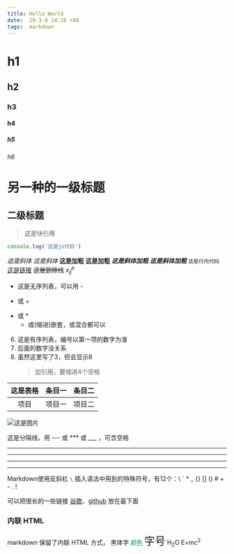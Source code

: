```yaml
---
title: Hello World
date:  19-3-8 14:26 +08
tags:  markdown
---
```


<!-- [TOC] -->

# h1
## h2
### h3
#### h4
##### h5
###### h6

另一种的一级标题
===
二级标题
---

> 这是块引用

```js
console.log('这是js代码')
```

_这是斜体_
*这是斜体*
__这是加粗__
**这是加粗**
___这是斜体加粗___
***这是斜体加粗***
`这是行内代码`
[这是链接](https://hobeas.com)
~~这是删除线~~
$x^p_{ij}$


- 这是无序列表，可以用 -
+ 或 +
* 或 *
  * 或(缩进)嵌套，或混合都可以

6. 这是有序列表，编号以第一项的数字为准
2. 后面的数字没关系
3. 虽然这里写了3，但会显示8
    > 加引用，要缩进4个空格

这是表格|条目一|条目二
:-:|:-:|:-:
项目|项目一|项目二

![这是图片](https://avatars1.githubusercontent.com/u/41267951)

这是分隔线，用 --- 或 *** 或 ___ ，可含空格
***
---
___
_ _ _

Markdown使用反斜杠 `\` 插入语法中用到的特殊符号，有12个：\ ` * _ {} [] () # + - . !

可以把很长的一些链接 [谷歌][1]、[github][2] 放在最下面

[1]:https://google.com "谷歌"
[2]:https://github.com "github"


### 内联 HTML
markdown 保留了内联 HTML 方式，
<font face="黑体">黑体字</font>
<font color=#096>颜色</font>
<font size=5>字号</font>
H<sub>2</sub>O
E=mc<sup>2</sup>

